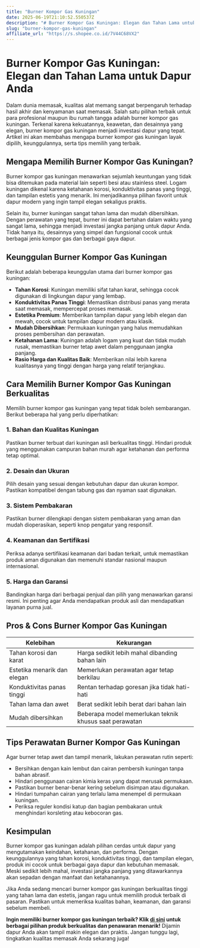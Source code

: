 ```yaml
---
title: "Burner Kompor Gas Kuningan"
date: 2025-06-19T21:10:52.550537Z
description: "# Burner Kompor Gas Kuningan: Elegan dan Tahan Lama untuk Dapur Anda..."
slug: "burner-kompor-gas-kuningan"
affiliate_url: "https://s.shopee.co.id/7V44C68VX2"
---
```

# Burner Kompor Gas Kuningan: Elegan dan Tahan Lama untuk Dapur Anda

Dalam dunia memasak, kualitas alat memang sangat berpengaruh terhadap hasil akhir dan kenyamanan saat memasak. Salah satu pilihan terbaik untuk para profesional maupun ibu rumah tangga adalah burner kompor gas kuningan. Terkenal karena kekuatannya, keawetan, dan desainnya yang elegan, burner kompor gas kuningan menjadi investasi dapur yang tepat. Artikel ini akan membahas mengapa burner kompor gas kuningan layak dipilih, keunggulannya, serta tips memilih yang terbaik.

## Mengapa Memilih Burner Kompor Gas Kuningan?

Burner kompor gas kuningan menawarkan sejumlah keuntungan yang tidak bisa ditemukan pada material lain seperti besi atau stainless steel. Logam kuningan dikenal karena ketahanan korosi, konduktivitas panas yang tinggi, dan tampilan estetis yang menarik. Ini menjadikannya pilihan favorit untuk dapur modern yang ingin tampil elegan sekaligus praktis.

Selain itu, burner kuningan sangat tahan lama dan mudah dibersihkan. Dengan perawatan yang tepat, burner ini dapat bertahan dalam waktu yang sangat lama, sehingga menjadi investasi jangka panjang untuk dapur Anda. Tidak hanya itu, desainnya yang simpel dan fungsional cocok untuk berbagai jenis kompor gas dan berbagai gaya dapur.

## Keunggulan Burner Kompor Gas Kuningan

Berikut adalah beberapa keunggulan utama dari burner kompor gas kuningan:

- **Tahan Korosi**: Kuningan memiliki sifat tahan karat, sehingga cocok digunakan di lingkungan dapur yang lembap.
- **Konduktivitas Panas Tinggi**: Memastikan distribusi panas yang merata saat memasak, mempercepat proses memasak.
- **Estetika Premium**: Memberikan tampilan dapur yang lebih elegan dan mewah, cocok untuk tampilan dapur modern atau klasik.
- **Mudah Dibersihkan**: Permukaan kuningan yang halus memudahkan proses pembersihan dan perawatan.
- **Ketahanan Lama**: Kuningan adalah logam yang kuat dan tidak mudah rusak, memastikan burner tetap awet dalam penggunaan jangka panjang.
- **Rasio Harga dan Kualitas Baik**: Memberikan nilai lebih karena kualitasnya yang tinggi dengan harga yang relatif terjangkau.

## Cara Memilih Burner Kompor Gas Kuningan Berkualitas

Memilih burner kompor gas kuningan yang tepat tidak boleh sembarangan. Berikut beberapa hal yang perlu diperhatikan:

### 1. Bahan dan Kualitas Kuningan

Pastikan burner terbuat dari kuningan asli berkualitas tinggi. Hindari produk yang menggunakan campuran bahan murah agar ketahanan dan performa tetap optimal.

### 2. Desain dan Ukuran

Pilih desain yang sesuai dengan kebutuhan dapur dan ukuran kompor. Pastikan kompatibel dengan tabung gas dan nyaman saat digunakan.

### 3. Sistem Pembakaran

Pastikan burner dilengkapi dengan sistem pembakaran yang aman dan mudah dioperasikan, seperti knop pengatur yang responsif.

### 4. Keamanan dan Sertifikasi

Periksa adanya sertifikasi keamanan dari badan terkait, untuk memastikan produk aman digunakan dan memenuhi standar nasional maupun internasional.

### 5. Harga dan Garansi

Bandingkan harga dari berbagai penjual dan pilih yang menawarkan garansi resmi. Ini penting agar Anda mendapatkan produk asli dan mendapatkan layanan purna jual.

## Pros & Cons Burner Kompor Gas Kuningan

| Kelebihan | Kekurangan |
|------------|--------------|
| Tahan korosi dan karat | Harga sedikit lebih mahal dibanding bahan lain |
| Estetika menarik dan elegan | Memerlukan perawatan agar tetap berkilau |
| Konduktivitas panas tinggi | Rentan terhadap goresan jika tidak hati-hati |
| Tahan lama dan awet | Berat sedikit lebih berat dari bahan lain |
| Mudah dibersihkan | Beberapa model memerlukan teknik khusus saat perawatan |

## Tips Perawatan Burner Kompor Gas Kuningan

Agar burner tetap awet dan tampil menarik, lakukan perawatan rutin seperti:

- Bersihkan dengan kain lembut dan cairan pembersih kuningan tanpa bahan abrasif.
- Hindari penggunaan cairan kimia keras yang dapat merusak permukaan.
- Pastikan burner benar-benar kering sebelum disimpan atau digunakan.
- Hindari tumpahan cairan yang terlalu lama menempel di permukaan kuningan.
- Periksa reguler kondisi katup dan bagian pembakaran untuk menghindari korsleting atau kebocoran gas.

## Kesimpulan

Burner kompor gas kuningan adalah pilihan cerdas untuk dapur yang mengutamakan keindahan, ketahanan, dan performa. Dengan keunggulannya yang tahan korosi, konduktivitas tinggi, dan tampilan elegan, produk ini cocok untuk berbagai gaya dapur dan kebutuhan memasak. Meski sedikit lebih mahal, investasi jangka panjang yang ditawarkannya akan sepadan dengan manfaat dan ketahanannya.

Jika Anda sedang mencari burner kompor gas kuningan berkualitas tinggi yang tahan lama dan estetis, jangan ragu untuk memilih produk terbaik di pasaran. Pastikan untuk memeriksa kualitas bahan, keamanan, dan garansi sebelum membeli.

**Ingin memiliki burner kompor gas kuningan terbaik? Klik [di sini](https://s.shopee.co.id/7V44C68VX2) untuk berbagai pilihan produk berkualitas dan penawaran menarik!** Dijamin dapur Anda akan tampil makin elegan dan praktis. Jangan tunggu lagi, tingkatkan kualitas memasak Anda sekarang juga!